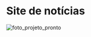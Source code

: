 # Site de notícias
![foto_projeto_pronto](https://user-images.githubusercontent.com/92269138/170409951-afd9f49d-d728-4339-a63c-33bee0f7f37b.png)

